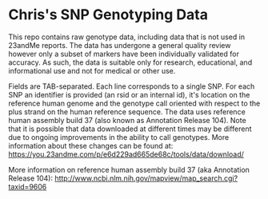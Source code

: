 Chris's SNP Genotyping Data
===========================

This repo contains raw genotype data, including data that is not used in 23andMe
reports. The data has undergone a general quality review however only a subset
of markers have been individually validated for accuracy. As such, the data is
suitable only for research, educational, and informational use and not for
medical or other use.

Fields are TAB-separated. Each line corresponds to a single SNP. For each SNP an
identifier is provided (an rsid or an internal id), it's location on the
reference human genome and the genotype call oriented with respect to the plus
strand on the human reference sequence. The data uses reference human assembly
build 37 (also known as Annotation Release 104). Note that it is possible that
data downloaded at different times may be different due to ongoing improvements
in the ability to call genotypes. More information about these changes can be
found at: https://you.23andme.com/p/e6d229ad665de68c/tools/data/download/

More information on reference human assembly build 37 (aka Annotation Release
104): http://www.ncbi.nlm.nih.gov/mapview/map_search.cgi?taxid=9606
